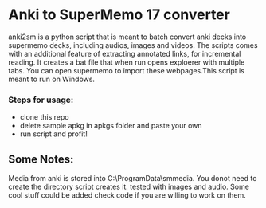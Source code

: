 # Anki to SuperMemo 17 converter
  anki2sm is a python script that is meant to batch convert anki decks into supermemo decks, including audios, images and videos. The scripts comes with an additional feature of extracting annotated links, for incremental reading. It creates a bat file that when run opens exploerer with multiple tabs. You can open supermemo to import these webpages.This script is meant to run on Windows.  

### Steps for usage:
- clone this repo
- delete sample apkg in apkgs folder and paste your own
- run script and profit!

## Some Notes:
  Media from anki is stored into C:\ProgramData\smmedia. You donot need to create the directory script creates it. tested with images and audio. Some cool stuff could be added check code if you are willing to work on them.
